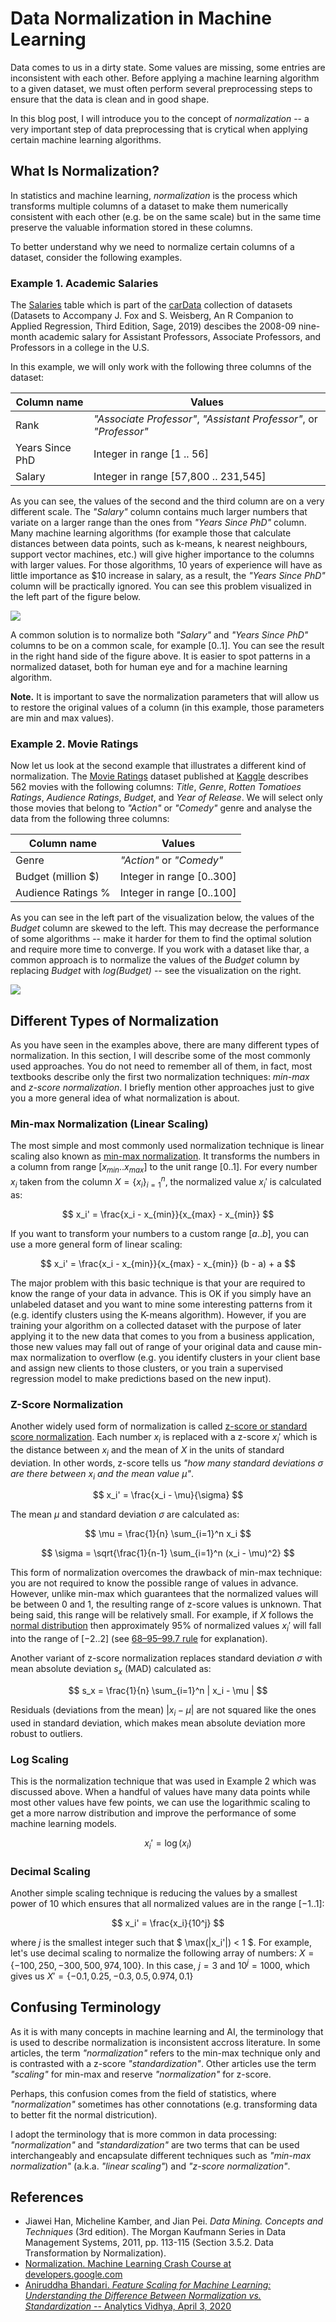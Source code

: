 # Data Normalization in Machine Learning

Data comes to us in a dirty state. Some values are missing, some entries are inconsistent with each other. Before applying a machine learning algorithm to a given dataset, we must often perform several preprocessing steps to ensure that the data is clean and in good shape.

In this blog post, I will introduce you to the concept of  _normalization_ -- a very important step of data preprocessing that is crytical when applying certain machine learning algorithms. 

## What Is Normalization?

In statistics and machine learning, _normalization_ is the process which transforms multiple columns of a dataset to make them numerically consistent with each other (e.g. be on the same scale) but in the same time preserve the valuable information stored in these columns.

To better understand why we need to normalize certain columns of a dataset, consider the following examples.

### Example 1. Academic Salaries

The [Salaries]() table which is part of the [carData](https://cran.r-project.org/web/packages/carData/index.html) collection of datasets (Datasets to Accompany J. Fox and S. Weisberg, An R Companion to Applied Regression, Third Edition, Sage, 2019) descibes the 2008-09 nine-month academic salary for Assistant Professors, Associate Professors, and Professors in a college in the U.S.

In this example, we will only work with the following three columns of the dataset:

| Column name | Values |
|---|---|
| Rank | _"Associate Professor"_, _"Assistant Professor"_, or _"Professor"_ |
| Years Since PhD | Integer in range [1 .. 56] |
| Salary | Integer in range [57,800 .. 231,545] |

As you can see, the values of the second and the third column are on a very different scale. The _"Salary"_ column contains much larger numbers that variate on a larger range than the ones from _"Years Since PhD"_ column. Many machine learning algorithms (for example those that calculate distances between data points, such as k-means, k nearest neighbours, support vector machines, etc.) will give higher importance to the columns with larger values. For those algorithms, 10 years of experience will have as little importance as $10 increase in salary, as a result, the _"Years Since PhD"_ column will be practically ignored. You can see this problem visualized in the left part of the figure below.

![](img/AcademicSalaries.png)

A common solution is to normalize both _"Salary"_ and _"Years Since PhD"_ columns to be on a common scale, for example [0..1]. You can see the result in the right hand side of the figure above. It is easier to spot patterns in a normalized dataset, both for human eye and for a machine learning algorithm.

**Note.** It is important to save the normalization parameters that will allow us to restore the original values of a column (in this example, those parameters are min and max values).

### Example 2. Movie Ratings

Now let us look at the second example that illustrates a different kind of normalization. The [Movie Ratings](https://www.kaggle.com/trpearce/movie-ratings) dataset published at [Kaggle](https://www.kaggle.com) describes 562 movies with the following columns: _Title_, _Genre_, _Rotten Tomatioes Ratings_, _Audience Ratings_, _Budget_, and _Year of Release_. We will select only those movies that belong to _"Action"_ or _"Comedy"_ genre and analyse the data from the following three columns:

| Column name | Values |
|---|---|
| Genre | _"Action"_ or _"Comedy"_ |
| Budget (million $) | Integer in range [0..300] |
| Audience Ratings % | Integer in range [0..100] |

As you can see in the left part of the visualization below, the values of the _Budget_ column are skewed to the left. This may decrease the performance of some algorithms -- make it harder for them to find the optimal solution and require more time to converge. If you work with a dataset like thar, a common approach is to normalize the values of the _Budget_ column by replacing _Budget_ with _log(Budget)_ -- see the visualization on the right.

![](img/MovieRatings.png)

## Different Types of Normalization

As you have seen in the examples above, there are many different types of normalization. In this section, I will describe some of the most commonly used approaches. You do not need to remember all of them, in fact, most textbooks describe only the first two normalization techniques: _min-max_ and _z-score normalization_. I briefly mention other approaches just to give you a more general idea of what normalization is about.

### Min-max Normalization (Linear Scaling)

The most simple and most commonly used normalization technique is linear scaling also known as [min-max normalization](https://en.wikipedia.org/wiki/Feature_scaling). It transforms the numbers in a column from range $[x_{min}..x_{max}]$ to the unit range $[0..1]$. For every number $x_i$ taken from the column $X = \{ x_i \}_{i=1}^n$, the normalized value $x_i'$ is calculated as:

$$
x_i' = \frac{x_i - x_{min}}{x_{max} - x_{min}}
$$

If you want to transform your numbers to a custom range $[a..b]$, you can use a more general form of linear scaling:

$$
x_i' = \frac{x_i - x_{min}}{x_{max} - x_{min}} (b - a) + a
$$

The major problem with this basic technique is that your are required to know the range of your data in advance. This is OK if you simply have an unlabeled dataset and you want to mine some interesting patterns from it (e.g. identify clusters using the K-means algorithm). However, if you are training your algorithm on a collected dataset with the purpose of later applying it to the new data that comes to you from a business application, those new values may fall out of range of your original data and cause min-max normalization to overflow (e.g. you identify clusters in your client base and assign new clients to those clusters, or you train a supervised regression model to make predictions based on the new input).

### Z-Score Normalization

Another widely used form of normalization is called [z-score or standard score normalization](https://en.wikipedia.org/wiki/Standard_score). Each number $x_i$ is replaced with a z-score $x_i'$ which is the distance between $x_i$ and the mean of $X$ in the units of standard deviation. In other words, z-score tells us _"how many standard deviations_ $\sigma$ _are there between_ $x_i$ _and the mean value $\mu$"_. 

$$
x_i' = \frac{x_i - \mu}{\sigma}
$$

The mean $\mu$ and standard deviation $\sigma$ are calculated as:

$$
\mu = \frac{1}{n} \sum_{i=1}^n x_i
$$

$$
\sigma = \sqrt{\frac{1}{n-1} \sum_{i=1}^n (x_i - \mu)^2}
$$

This form of normalization overcomes the drawback of min-max technique: you are not required to know the possible range of values in advance. However, unlike min-max which guarantees that the normalized values will be between 0 and 1, the resulting range of z-score values is unknown. That being said, this range will be relatively small. For example, if $X$ follows the [normal distribution](https://en.wikipedia.org/wiki/Normal_distribution) then approximately 95% of normalized values $x_i'$ will fall into the range of $[-2..2]$ (see [68–95–99.7 rule](https://en.wikipedia.org/wiki/68%E2%80%9395%E2%80%9399.7_rule) for explanation).

Another variant of z-score normalization replaces standard deviation $\sigma$ with mean absolute deviation $s_x$ (MAD) calculated as:

$$
s_x = \frac{1}{n} \sum_{i=1}^n | x_i - \mu |
$$

Residuals (deviations from the mean) $|x_i - \mu |$ are not squared like the ones used in standard deviation, which makes mean absolute deviation more robust to outliers.

### Log Scaling

This is the normalization technique that was used in Example 2 which was discussed above. When a handful of values have many data points while most other values have few points, we can use the logarithmic scaling to get a more narrow distribution and improve the performance of some machine learning models.

$$
x_i' = \log(x_i)
$$

### Decimal Scaling

Another simple scaling technique is reducing the values by a smallest power of 10 which ensures that all normalized values are in the range $[-1..1]$:

$$
x_i' = \frac{x_i}{10^j}
$$

where $j$ is the smallest integer such that $ \max(|x_i'|) < 1 $. For example, let's use decimal scaling to normalize the following array of numbers: $X = \{ -100, 250, -300, 500, 974, 100 \}$. In this case, $j=3$ and $10^j=1000$, which gives us $X' = \{ -0.1, 0.25, -0.3, 0.5, 0.974, 0.1 \}$

## Confusing Terminology

As it is with many concepts in machine learning and AI, the terminology that is used to describe normalization is inconsistent accross literature. In some articles, the term _"normalization"_ refers to the min-max technique only and is contrasted with a z-score _"standardization"_. Other articles use the term _"scaling"_ for min-max and reserve _"normalization"_ for z-score.

Perhaps, this confusion comes from the field of statistics, where _"normalization"_ sometimes has other connotations (e.g. transforming data to better fit the normal districution).

I adopt the terminology that is more common in data processing: _"normalization"_ and _"standardization"_ are two terms that can be used interchangeably and encapsulate different techniques such as _"min-max normalization"_ (a.k.a. _"linear scaling"_) and _"z-score normalization"_.

## References

* Jiawei Han, Micheline Kamber, and Jian Pei. _Data Mining. Concepts and Techniques_ (3rd edition). The Morgan Kaufmann Series in Data Management Systems, 2011, pp. 113-115 (Section 3.5.2. Data Transformation by Normalization).
* [Normalization. Machine Learning Crash Course at developers.google.com](https://developers.google.com/machine-learning/data-prep/transform/normalization)
* [Aniruddha Bhandari. _Feature Scaling for Machine Learning: Understanding the Difference Between Normalization vs. Standardization_ -- Analytics Vidhya, April 3, 2020](https://www.analyticsvidhya.com/blog/2020/04/feature-scaling-machine-learning-normalization-standardization/)